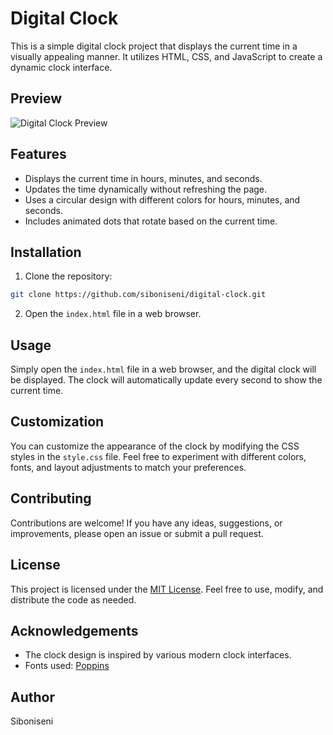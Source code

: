 # Digital Clock

This is a simple digital clock project that displays the current time in a visually appealing manner. It utilizes HTML, CSS, and JavaScript to create a dynamic clock interface.

## Preview

![Digital Clock Preview](preview.png)

## Features

- Displays the current time in hours, minutes, and seconds.
- Updates the time dynamically without refreshing the page.
- Uses a circular design with different colors for hours, minutes, and seconds.
- Includes animated dots that rotate based on the current time.

## Installation

1. Clone the repository:

```bash
git clone https://github.com/siboniseni/digital-clock.git
```

2. Open the `index.html` file in a web browser.

## Usage

Simply open the `index.html` file in a web browser, and the digital clock will be displayed. The clock will automatically update every second to show the current time.

## Customization

You can customize the appearance of the clock by modifying the CSS styles in the `style.css` file. Feel free to experiment with different colors, fonts, and layout adjustments to match your preferences.

## Contributing

Contributions are welcome! If you have any ideas, suggestions, or improvements, please open an issue or submit a pull request.

## License

This project is licensed under the [MIT License](LICENSE). Feel free to use, modify, and distribute the code as needed.

## Acknowledgements

- The clock design is inspired by various modern clock interfaces.
- Fonts used: [Poppins](https://fonts.google.com/specimen/Poppins)

## Author
Siboniseni
